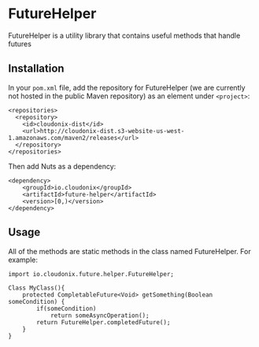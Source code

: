 # FutureHelper

FutureHelper is a utility library that contains useful methods that handle futures

## Installation

In your `pom.xml` file, add the repository for FutureHelper (we are currently not hosted
in the public Maven repository) as an element under `<project>`:

```
<repositories>
  <repository>
    <id>cloudonix-dist</id>
    <url>http://cloudonix-dist.s3-website-us-west-1.amazonaws.com/maven2/releases</url>
  </repository>
</repositories>
```

Then add Nuts as a dependency:

```
<dependency>
	<groupId>io.cloudonix</groupId>
	<artifactId>future-helper</artifactId>
	<version>[0,)</version>
</dependency>
```


## Usage

All of the methods are static methods in the class named FutureHelper. For example:

```
import io.cloudonix.future.helper.FutureHelper;

Class MyClass(){
    protected CompletableFuture<Void> getSomething(Boolean someCondition) {
    	if(someCondition)
    		return someAsyncOperation();
		return FutureHelper.completedFuture();
	}
}
```

